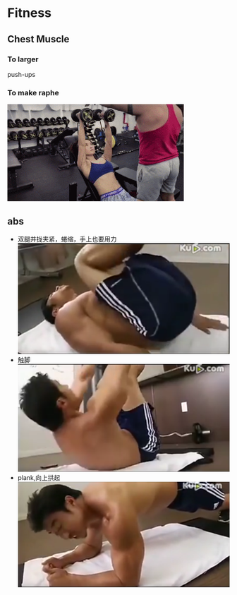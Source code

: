 # Fitness
## Chest Muscle
### To larger
push-ups
### To make raphe
![To make raphe](raphe.gif)
## abs
* 双腿并拢夹紧，蜷缩，手上也要用力
    ![abs1](腹肌1.png)
* 触脚
    ![触脚](腹肌2.png)
* plank,向上拱起
    ![plank](腹肌3.png)
